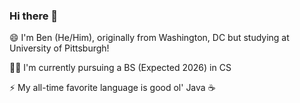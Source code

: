 ### Hi there 👋
😄 I'm Ben (He/Him), originally from Washington, DC but studying at University of Pittsburgh!

👨‍🎓 I'm currently pursuing a BS (Expected 2026) in CS

⚡️ My all-time favorite language is good ol' Java ☕️

<!--
**BBrav0/BBrav0** is a ✨ _special_ ✨ repository because its `README.md` (this file) appears on your GitHub profile.


